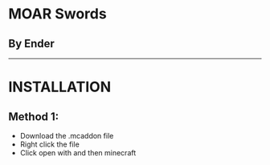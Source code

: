 # MOAR Swords
## By Ender

---
# INSTALLATION
## Method 1:
- Download the .mcaddon file
- Right click the file
- Click open with and then minecraft
